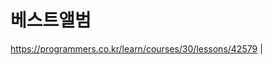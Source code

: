 베스트앨범
====================================

https://programmers.co.kr/learn/courses/30/lessons/42579          |